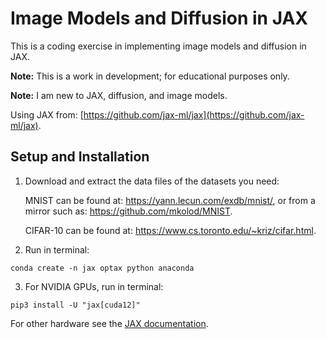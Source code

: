 # Image Models and Diffusion in JAX

This is a coding exercise in implementing image models and diffusion in JAX.

**Note:** This is a work in development; for educational purposes only.

**Note:** I am new to JAX, 
diffusion, and image models.

Using JAX from: [https://github.com/jax-ml/jax](https://github.com/jax-ml/jax).


## Setup and Installation

1. Download and extract the data files of the datasets you need:

    MNIST can be found at: https://yann.lecun.com/exdb/mnist/, or from a mirror such as:
https://github.com/mkolod/MNIST.

    CIFAR-10 can be found at: https://www.cs.toronto.edu/~kriz/cifar.html.


2. Run in terminal:

```
conda create -n jax optax python anaconda
```

3. For NVIDIA GPUs, run in terminal:

```
pip3 install -U "jax[cuda12]"
```

For other hardware see the [JAX documentation](https://github.com/jax-ml/jax).

